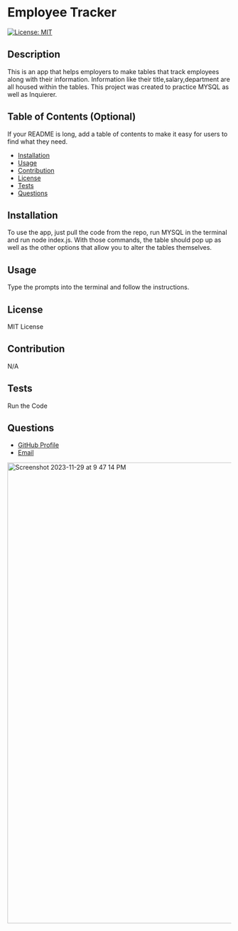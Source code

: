 # Employee Tracker

[![License: MIT](https://img.shields.io/badge/License-MIT-yellow.svg)](https://opensource.org/licenses/MIT)
  ## Description
  
This is an app that helps employers to make tables that track employees along with their information. Information like their title,salary,department are all housed within the tables. This project was created to practice MYSQL as well as Inquierer. 
  
  ## Table of Contents (Optional)
  
  If your README is long, add a table of contents to make it easy for users to find what they need.
  
  - [Installation](#installation)
  - [Usage](#usage)
  - [Contribution](#contribution)
  - [License](#license)
  - [Tests](#test)
  - [Questions](#questions)
  
  ## Installation
  
 To use the app, just pull the code from the repo, run MYSQL in the terminal and run node index.js. With those commands, the table should pop up as well as the other options that allow you to alter the tables themselves.

  ## Usage
  Type the prompts into the terminal and follow the instructions.
      
  

  ## License
MIT License
  
  
  ## Contribution
  
N/A
  
  ## Tests
  
  Run the Code

  ## Questions

  <ul>
  <li> <a href="https://github.com/alexdelva">GitHub Profile </a> </li>
  <li> <a href="mailto:alexdelva16@gmail.com">Email </a> </li>
  </ul>

<img width="1036" alt="Screenshot 2023-11-29 at 9 47 14 PM" src="https://github.com/alexdelva/employee-tracker/assets/119612892/2dcdce43-ed28-4ea1-ae2c-cfa760cc3f18">

